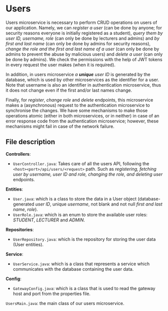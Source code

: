 # Users
<!Insert here a short description what your microservice is for and what the different users can do.>
Users microservice is necessary to perform CRUD operations on users of our application.
Namely, we can _register a user_ (can be done by anyone; for security reasons everyone is initially registered as a student), _query them by user ID, username, role_ (can only be done by lecturers and admins) and _by first and last name_ (can only be done by admins for security reasons), _change the role and the first and last name of a user_ (can only be done by admins to prevent the abuse by malicious users) and _delete a user_ (can only be done by admins).
We check the permissions with the help of JWT tokens in every request the user makes (when it is required).

In addition, in users microservice _a **unique** user ID_ is generated by the database, which is used by other microservices as the identifier for a user. Note that username is also an identifier in authentication microservice, thus it does not change even if the first and/or last names change.

Finally, for _register_, _change role_ and _delete_ endpoints, this microservice makes a (asynchronous) request to the authentication microservice to synchronise the changes. We have some mechanisms to make those operations atomic (either in both microservices, or in neither) in case of an error response code from the authentication microservice; however, these mechanisms might fail in case of the network failure.

## File description
<!Insert here a short description of the purpose of each file in your microservice.>
**Controllers**:
- ```UserController.java```: Takes care of all the users API, following the ```<host><port>/api/users/<request>``` path. Such as _registering, fetching user by username, user ID and role, changing the role, and deleting user_ endpoints.

**Entities**:
- ```User.java```: which is a class to store the data in a User object (database-generated _user ID_, unique _username_, not blank and not null _first and last name_, _role_).
- ```UserRole.java```: which is an enum to store the available user roles: _STUDENT_, _LECTURER_ and _ADMIN_.

**Repositories**:
- ```UserRepository.java```: which is the repository for storing the user data (User entities).

**Service**:
- ```UserService.java```: which is a class that represents a service which communicates with the database containing the user data.

**Config**:
- ```GatewayConfig.java```: which is a class that is used to read the gateway host and port from the properties file.

```UsersMain.java```: the main class of our users microservice.